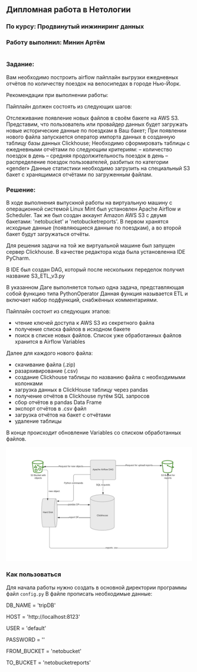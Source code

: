 ## Дипломная работа в Нетологии
### По курсу: Продвинутый инжиниринг данных
### Работу выполнил: Минин Артём
#
### Задание:

Вам необходимо построить airflow пайплайн выгрузки ежедневных отчётов по количеству поездок на велосипедах в городе Нью-Йорк.

Рекомендации при выполнении работы:

Пайплайн должен состоять из следующих шагов:

Отслеживание появление новых файлов в своём бакете на AWS S3. Представим, что пользователь или провайдер данных будет загружать новые исторические данные по поездкам в Ваш бакет;
При появлении нового файла запускается оператор импорта данных в созданную таблицу базы данных Clickhouse;
Необходимо сформировать таблицы с ежедневными отчётами по следующим критериям:
– количество поездок в день
– средняя продолжительность поездок в день
– распределение поездок пользователей, разбитых по категории «gender»
Данные статистики необходимо загрузить на специальный S3 бакет с хранящимися отчётами по загруженным файлам.

### Решение:
В ходе выполнения выпускной работы на виртуальную машину с операционной системой Linux Mint был установлен Apache Airflow и Scheduler.
Так же был создан аккаунт Amazon AWS S3 с двумя бакетами: 'netobucket' и 'netobucketreports'.
В первом хранятся исходные данные (появляющиеся данные по поездкам), а во второй бакет будут загружаться отчёты.

Для решения задачи на той же виртуальной машине был запущен сервер Clickhouse.
В качестве редактора кода была установленна IDE PyCharm.

В IDE был создан DAG, который после нескольких переделок получил название S3_ETL_v3.py

В указанном Даге выполняется только одна задача, представляющая собой функцию типа PythonOperator
Данная функция называется ETL и включает набор подфункций, снабжённых комментариями.

Пайплайн состоит из следующих этапов:
- чтение ключей доступа к AWS S3 из секретного файла
- получение списка файлов в исходном бакете
- поиск в списке новых файлов. Список уже обработанных файлов хранится в Airflow Variables

Далее для каждого нового файла:
- скачивание файла (.zip)
- разархивирование (.csv)
- создание Clickhouse таблицы по названию файла с необходимыми колонками
- загрузка данных в ClickHouse таблицу через pandas
- получение отчётов в Clickhouse путём SQL запросов
- сбор отчётов в pandas Data Frame
- экспорт отчётов в .csv файл
- загрузка отчётов на бакет с отчётами
- удаление таблицы

В конце происходит обновление Variables со списком обработанных файлов.

![My ETL scheme](https://github.com/softandiron/GraduationWork/blob/main/My%20ETL.jpeg)


### Как пользоваться
Для начала работы нужно создать в основной директории программы файл `config.py`
В файле прописать необходимые данные:


DB_NAME = 'tripDB'

HOST = 'http://localhost:8123'

USER = 'default'

PASSWORD = ''

FROM_BUCKET = 'netobucket'

TO_BUCKET = 'netobucketreports'


